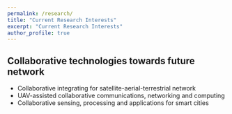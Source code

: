```yaml
---
permalink: /research/
title: "Current Research Interests"
excerpt: "Current Research Interests"
author_profile: true
---
```


Collaborative technologies towards future network
--------
* Collaborative integrating for satellite-aerial-terrestrial network
* UAV-assisted collaborative communications, networking and computing
* Collaborative sensing, processing and applications for smart cities

